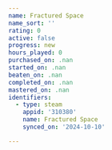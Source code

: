 ```yaml
---
name: Fractured Space
name_sort: ''
rating: 0
active: false
progress: new
hours_played: 0
purchased_on: .nan
started_on: .nan
beaten_on: .nan
completed_on: .nan
mastered_on: .nan
identifiers:
  - type: steam
    appid: '310380'
    name: Fractured Space
    synced_on: '2024-10-10'

---
```

